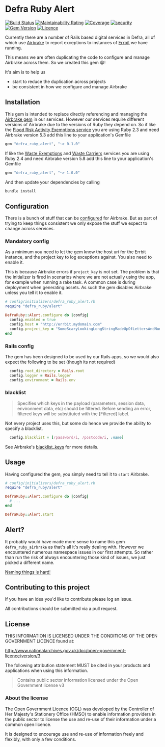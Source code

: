# Defra Ruby Alert

[![Build Status](https://travis-ci.com/DEFRA/defra-ruby-alert.svg?branch=master)](https://travis-ci.com/DEFRA/defra-ruby-alert)
[![Maintainability Rating](https://sonarcloud.io/api/project_badges/measure?project=DEFRA_defra-ruby-alert&metric=sqale_rating)](https://sonarcloud.io/dashboard?id=DEFRA_defra-ruby-alert)
[![Coverage](https://sonarcloud.io/api/project_badges/measure?project=DEFRA_defra-ruby-alert&metric=coverage)](https://sonarcloud.io/dashboard?id=DEFRA_defra-ruby-alert)
[![security](https://hakiri.io/github/DEFRA/defra-ruby-alert/master.svg)](https://hakiri.io/github/DEFRA/defra-ruby-alert/master)
[![Gem Version](https://badge.fury.io/rb/defra_ruby_alert.svg)](https://badge.fury.io/rb/defra_ruby_alert)
[![Licence](https://img.shields.io/badge/Licence-OGLv3-blue.svg)](http://www.nationalarchives.gov.uk/doc/open-government-licence/version/3)

Currently there are a number of Rails based digital services in Defra, all of which use [Airbrake](https://github.com/airbrake/airbrake) to report exceptions to instances of [Errbit](https://github.com/errbit/errbit) we have running.

This means we are often duplicating the code to configure and manage Airbrake across them. So we created this gem 😁!

It's aim is to help us

- start to reduce the duplication across projects
- be consistent in how we configure and manage Airbrake

## Installation

This gem is intended to replace directly referencing and managing the [Airbrake gem](https://github.com/airbrake/airbrake-ruby) in our services. However our services require different versions of Airbrake due to the versions of Ruby they depend on. So if like the [Flood Risk Activity Exemptions service](https://github.com/DEFRA/ruby-services-team/tree/master/services/frae) you are using Ruby 2.3 and need Airbrake version 5.3 add this line to your application's Gemfile

```ruby
gem "defra_ruby_alert", "~> 0.1.0"
```

If like the [Waste Exemptions](https://github.com/DEFRA/ruby-services-team/tree/master/services/wex) and [Waste Carriers](https://github.com/DEFRA/ruby-services-team/tree/master/services/wcr) services you are using Ruby 2.4 and need Airbrake version 5.8 add this line to your application's Gemfile

```ruby
gem "defra_ruby_alert", "~> 1.0.0"
```

And then update your dependencies by calling

```bash
bundle install
```

## Configuration

There is a bunch of stuff that can be [configured](https://github.com/airbrake/airbrake-ruby#configuration) for Airbrake. But as part of trying to keep things consistent we only expose the stuff we expect to change across services.

### Mandatory config

As a minimum you need to let the gem know the host uri for the Errbit instance, and the project key to log exceptions against. You also need to enable it.

This is because Airbrake errors if `project_key` is not set. The problem is that the initializer is fired in scenarios where we are not actually using the app, for example when running a rake task. A common case is during deployment when generating assets. As such the gem disables Airbrake unless you tell it to enable it.

```ruby
# config/initializers/defra_ruby_alert.rb
require "defra_ruby/alert"

DefraRuby::Alert.configure do |config|
  config.enabled = true
  config.host = "http://errbit.mydomain.com"
  config.project_key = "SomeScaryLookingLongStringMadeUpOfLettersAndNumbers"
end
```

### Rails config

The gem has been designed to be used by our Rails apps, so we would also expect the following to be set (though its not required)

```ruby
  config.root_directory = Rails.root
  config.logger = Rails.logger
  config.environment = Rails.env
```

### blacklist

> Specifies which keys in the payload (parameters, session data, environment data, etc) should be filtered. Before sending an error, filtered keys will be substituted with the [Filtered] label.

Not every project uses this, but some do hence we provide the ability to specify a blacklist.

```ruby
  config.blacklist = [/password/i, /postcode/i, :name]
```

See Airbrake's [blacklist_keys](https://github.com/airbrake/airbrake-ruby#blacklist_keys) for more details.

## Usage

Having configured the gem, you simply need to tell it to `start` Airbrake.

```ruby
# config/initializers/defra_ruby_alert.rb
require "defra_ruby/alert"

DefraRuby::Alert.configure do |config|
  # ...
end

DefraRuby::Alert.start
```

## Alert?

It probably would have made more sense to name this gem `defra_ruby_airbrake` as that's all it's really dealing with. However we encountered numerous namespace issues in our first attempts. So rather than run the risk of always encountering those kind of issues, we just picked a different name.

[Naming things is hard!](https://martinfowler.com/bliki/TwoHardThings.html)

## Contributing to this project

If you have an idea you'd like to contribute please log an issue.

All contributions should be submitted via a pull request.

## License

THIS INFORMATION IS LICENSED UNDER THE CONDITIONS OF THE OPEN GOVERNMENT LICENCE found at:

<http://www.nationalarchives.gov.uk/doc/open-government-licence/version/3>

The following attribution statement MUST be cited in your products and applications when using this information.

> Contains public sector information licensed under the Open Government license v3

### About the license

The Open Government Licence (OGL) was developed by the Controller of Her Majesty's Stationery Office (HMSO) to enable information providers in the public sector to license the use and re-use of their information under a common open licence.

It is designed to encourage use and re-use of information freely and flexibly, with only a few conditions.
